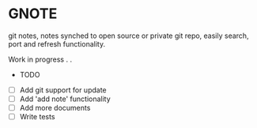 # GNOTE

git notes, notes synched to open source or private git repo, easily search, port and refresh functionality.

Work in progress . . 

- TODO
- [ ] Add git support for update
- [ ] Add 'add note' functionality
- [ ] Add more documents 
- [ ] Write tests
